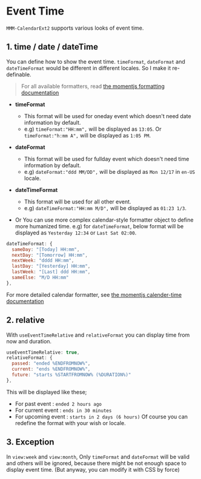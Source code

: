 # Event Time

`MMM-CalendarExt2` supports various looks of event time.

## 1. time / date / dateTime

You can define how to show the event time. `timeFormat`, `dateFormat` and `dateTimeFormat` would be different in different locales. So I make it re-definable.

> For all available formatters, read [the momentjs formatting documentation](https://momentjs.com/docs/#/displaying/format/)

- **timeFormat**

  - This format will be used for oneday event which doesn't need date information by default.
  - e.g) `timeFormat:"HH:mm",` will be displayed as `13:05`. Or `timeFormat:"h:mm A",` will be displayed as `1:05 PM`.

- **dateFormat**
  - This format will be used for fullday event which doesn't need time information by default.
  - e.g) `dateFormat:"ddd MM/DD",` will be displayed as `Mon 12/17` in `en-US` locale.
- **dateTimeFormat**

  - This format will be used for all other event.
  - e.g) `dateTimeFormat:"HH:mm M/D",` will be displayed as `01:23 1/3`.

- Or You can use more complex calendar-style formatter object to define more humanized time.
  e.g) for `dateTimeFormat`, below format will be displayed as `Yesterday 12:34` or `Last Sat 02:00`.

```javascript
dateTimeFormat: {
  sameDay: "[Today] HH:mm",
  nextDay: "[Tomorrow] HH:mm",
  nextWeek: "dddd HH:mm",
  lastDay: "[Yesterday] HH:mm",
  lastWeek: "[Last] ddd HH:mm",
  sameElse: "M/D HH:mm"
},
```

For more detailed calendar formatter, see [the momentjs calender-time documentation](https://momentjs.com/docs/#/displaying/calendar-time/)

## 2. relative

With `useEventTimeRelative` and `relativeFormat` you can display time from now and duration.

```javascript
useEventTimeRelative: true,
relativeFormat: {
  passed: "ended %ENDFROMNOW%",
  current: "ends %ENDFROMNOW%",
  future: "starts %STARTFROMNOW% (%DURATION%)"
},
```

This will be displayed like these;

- For past event : `ended 2 hours ago`
- For current event : `ends in 30 minutes`
- For upcoming event : `starts in 2 days (6 hours)`
  Of course you can redefine the format with your wish or locale.

## 3. Exception

In `view:week` and `view:month`, Only `timeFormat` and `dateFormat` will be valid and others will be ignored, because there might be not enough space to display event time. (But anyway, you can modify it with CSS by force)
